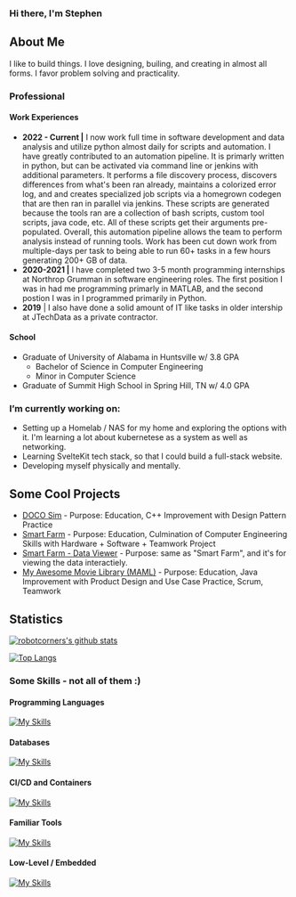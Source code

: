 ### Hi there, I'm Stephen

## About Me
I like to build things. I love designing, builing, and creating in almost all forms. I favor problem solving and practicality.

### Professional

#### Work Experiences
- **2022 - Current |** I now work full time in software development and data analysis and utilize python almost daily for scripts and automation. I have greatly contributed to an automation pipeline. It is primarly written in python, but can be activated via command line or jenkins with additional parameters. It performs a file discovery process, discovers differences from what's been ran already, maintains a colorized error log, and and creates specialized job scripts via a homegrown codegen that are then ran in parallel via jenkins. These scripts are generated because the tools ran are a collection of bash scripts, custom tool scripts, java code, etc. All of these scripts get their arguments pre-populated. Overall, this automation pipeline allows the team to perform analysis instead of running tools. Work has been cut down work from multiple-days per task to being able to run 60+ tasks in a few hours generating 200+ GB of data.
- **2020-2021 |** I have completed two 3-5 month programming internships at Northrop Grumman in software engineering roles. The first position I was in had me programming primarly in MATLAB, and the second postion I was in I programmed primarily in Python. 
- **2019** | I also have done a solid amount of IT like tasks in older intership at JTechData as a private contractor.

#### School
- Graduate of University of Alabama in Huntsville w/ 3.8 GPA
  - Bachelor of Science in Computer Engineering
  - Minor in Computer Science
- Graduate of Summit High School in Spring Hill, TN w/ 4.0 GPA

### I’m currently working on: 
- Setting up a Homelab / NAS for my home and exploring the options with it. I'm learning a lot about kubernetese as a system as well as networking.
- Learning SvelteKit tech stack, so that I could build a full-stack website.
- Developing myself physically and mentally.

## Some Cool Projects
- [DOCO Sim](https://github.com/robotcorner/CS-307-DOCO-SIM-Semester-Project-Cpp#readme) - Purpose: Education, C++ Improvement with Design Pattern Practice
- [Smart Farm](https://github.com/dandeto/Smart-Farm) - Purpose: Education, Culmination of Computer Engineering Skills with Hardware + Software + Teamwork Project
- [Smart Farm - Data Viewer](https://github.com/robotcorner/Smart-Farm-Viewer) - Purpose: same as "Smart Farm", and it's for viewing the data interactiely.
- [My Awesome Movie Library (MAML)](https://github.com/robotcorner/CS-321-JavaTeamProjectTeam10#cs-321-javateamproject---team-10) - Purpose: Education, Java Improvement with Product Design and Use Case Practice, Scrum, Teamwork

## Statistics
[![robotcorners's github stats](https://github-readme-stats.vercel.app/api?username=robotcorner&theme=algolia)](https://github.com/anuraghazra/github-readme-stats)

[![Top Langs](https://github-readme-stats.vercel.app/api/top-langs/?username=robotcorner&theme=algolia&layout=compact)](https://github.com/anuraghazra/github-readme-stats)

### Some Skills - not all of them :)
#### Programming Languages
[![My Skills](https://skillicons.dev/icons?i=py,cpp,c,matlab,rust,bash,ts,js,nodejs,html,css,svelte,tailwind,md,qt)](https://skillicons.dev)

#### Databases
[![My Skills](https://skillicons.dev/icons?i=sqlite,prisma)](https://skillicons.dev)

#### CI/CD and Containers
[![My Skills](https://skillicons.dev/icons?i=cloudflare,docker,git,github,jenkins,kubernetes)](https://skillicons.dev)

#### Familiar Tools
[![My Skills](https://skillicons.dev/icons?i=discord,vscode,autocad)](https://skillicons.dev)

#### Low-Level / Embedded
[![My Skills](https://skillicons.dev/icons?i=raspberrypi,arduino)](https://skillicons.dev)


